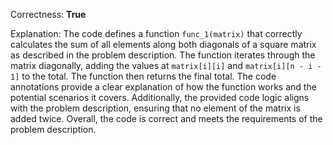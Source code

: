 Correctness: **True**

Explanation: 
The code defines a function `func_1(matrix)` that correctly calculates the sum of all elements along both diagonals of a square matrix as described in the problem description. The function iterates through the matrix diagonally, adding the values at `matrix[i][i]` and `matrix[i][n - i - 1]` to the total. The function then returns the final total. The code annotations provide a clear explanation of how the function works and the potential scenarios it covers. Additionally, the provided code logic aligns with the problem description, ensuring that no element of the matrix is added twice. Overall, the code is correct and meets the requirements of the problem description.